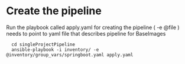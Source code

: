 
# Create the pipeline
Run the playbook called apply.yaml for creating the pipeline ( -e @file ) needs to point to yaml file that describes pipeline for BaseImages

 ```
   cd singleProjectPipeline
   ansible-playbook -i inventory/ -e @inventory/group_vars/springboot.yaml apply.yaml
 ```



